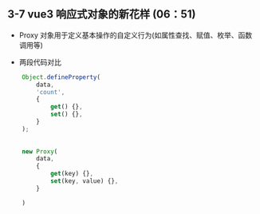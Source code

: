 ## 3-7 vue3 响应式对象的新花样 (06：51)

- Proxy 对象用于定义基本操作的自定义行为(如属性查找、赋值、枚举、函数调用等)

- 两段代码对比
```js
    Object.defineProperty(
        data, 
        'count',
        {
            get() {},
            set() {},
        }
    );
    
    
    new Proxy(
        data,
        {
            get(key) {},
            set(key, value) {},
        }

    )



   
```
